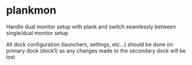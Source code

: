 # plankmon
Handle dual monitor setup with plank and switch seamlessly between single/dual monitor setup

All dock configuration (launchers, settings, etc...) should be done on primary dock (dock1) as any changes made to the secondary dock will be lost

